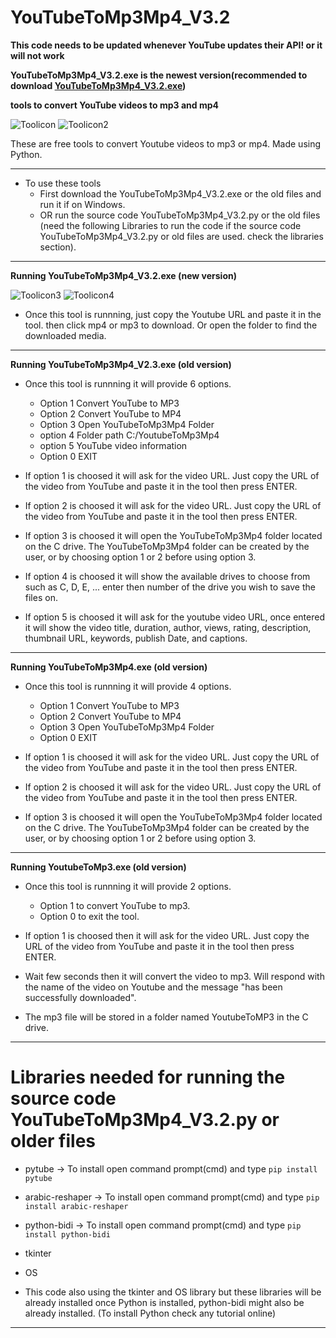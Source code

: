 # **YouTubeToMp3Mp4_V3.2**

**This code needs to be updated whenever YouTube updates their API! or it will not work**

**YouTubeToMp3Mp4_V3.2.exe is the newest version(recommended to download [YouTubeToMp3Mp4_V3.2.exe](YouTubeToMp3Mp4_V3.2.exe))**

**tools to convert YouTube videos to mp3 and mp4**

![Toolicon](icons/YoutubeToMp3.ico) ![Toolicon2](icons/YouTubeToMp3Mp4.ico)

These are free tools to convert Youtube videos to mp3 or mp4. Made using Python.

---

- To use these tools
  - First download the YouTubeToMp3Mp4_V3.2.exe or the old files and run it if on Windows.
  - OR run the source code YouTubeToMp3Mp4_V3.2.py or the old files (need the following Libraries to run the code if the source code YouTubeToMp3Mp4_V3.2.py or old files are used. check the libraries section).
 
---

**Running YouTubeToMp3Mp4_V3.2.exe (new version)**

![Toolicon3](icons/english.png) ![Toolicon4](icons/arabic.png)

- Once this tool is runnning, just copy the Youtube URL and paste it in the tool. then click mp4 or mp3 to download. Or open the folder to find the downloaded media.

---

**Running YouTubeToMp3Mp4_V2.3.exe (old version)**

- Once this tool is runnning it will provide 6 options.
  - Option 1 Convert YouTube to MP3
  - Option 2 Convert YouTube to MP4
  - Option 3 Open YouTubeToMp3Mp4 Folder
  - option 4 Folder path C:/YoutubeToMp3Mp4
  - option 5 YouTube video information
  - Option 0 EXIT

- If option 1 is choosed it will ask for the video URL. Just copy the URL of the video from YouTube and paste it in the tool then press ENTER.

- If option 2 is choosed it will ask for the video URL. Just copy the URL of the video from YouTube and paste it in the tool then press ENTER.

- If option 3 is choosed it will open the YouTubeToMp3Mp4 folder located on the C drive. The YouTubeToMp3Mp4 folder can be created by the user, or by choosing option 1 or 2 before using option 3.

- If option 4 is choosed it will show the available drives to choose from such as C, D, E, ... enter then number of the drive you wish to save the files on.

- If option 5 is choosed it will ask for the youtube video URL, once entered it will show the video title, duration, author, views, rating, description, thumbnail URL, keywords, publish Date, and captions.

---

**Running YouTubeToMp3Mp4.exe (old version)**

- Once this tool is runnning it will provide 4 options.
  - Option 1 Convert YouTube to MP3
  - Option 2 Convert YouTube to MP4
  - Option 3 Open YouTubeToMp3Mp4 Folder
  - Option 0 EXIT

- If option 1 is choosed it will ask for the video URL. Just copy the URL of the video from YouTube and paste it in the tool then press ENTER.

- If option 2 is choosed it will ask for the video URL. Just copy the URL of the video from YouTube and paste it in the tool then press ENTER.

- If option 3 is choosed it will open the YouTubeToMp3Mp4 folder located on the C drive. The YouTubeToMp3Mp4 folder can be created by the user, or by choosing option 1 or 2 before using option 3.

--- 

**Running YoutubeToMp3.exe (old version)**

- Once this tool is runnning it will provide 2 options.
  - Option 1 to convert YouTube to mp3.
  - Option 0 to exit the tool. 
  
- If option 1 is choosed then it will ask for the video URL. Just copy the URL of the video from YouTube and paste it in the tool then press ENTER.

- Wait few seconds then it will convert the video to mp3. Will respond with the name of the video on Youtube and the message "has been successfully downloaded".

- The mp3 file will be stored in a folder named YoutubeToMP3 in the C drive.
  
---

# Libraries needed for running the source code YouTubeToMp3Mp4_V3.2.py or older files

- pytube -> To install open command prompt(cmd) and type ```pip install pytube```
- arabic-reshaper -> To install open command prompt(cmd) and type ```pip install arabic-reshaper```
- python-bidi -> To install open command prompt(cmd) and type ```pip install python-bidi```
- tkinter
- OS

- This code also using the tkinter and OS library but these libraries will be already installed once Python is installed, python-bidi might also be already installed. (To install Python check any tutorial online)

---
